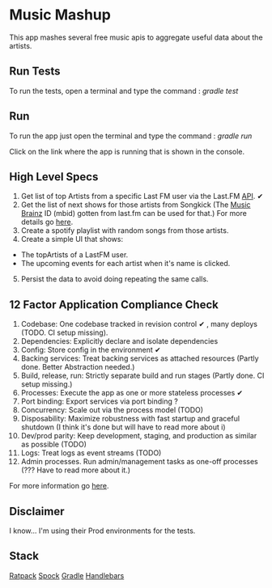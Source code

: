 # Music Mashup

This app mashes several free music apis to aggregate useful data about the artists.

## Run Tests

To run the tests, open a terminal and type the command :  _gradle test_

## Run
To run the app just open the terminal and type the command : _gradle run_ 

Click on the link where the app is running that is shown in the console.  


## High Level Specs 

1. Get list of top Artists from a specific Last FM user via the Last.FM [API](https://www.last.fm/api/show/user.getTopArtists). ✔
2. Get the list of next shows for those artists from Songkick (The [Music Brainz](https://musicbrainz.org/) ID (mbid) gotten from last.fm can be used for that.)
   For more details go [here](https://www.songkick.com/developer/upcoming-events-for-artist). 
3. Create a spotify playlist with random songs from those artists.
4. Create a simple UI that shows:
 - The topArtists of a LastFM user.
 - The upcoming events for each artist when it's name is clicked.
5. Persist the data to avoid doing repeating the same calls.

## 12 Factor Application Compliance Check 

1. Codebase: One codebase tracked in revision control ✔ , many deploys (TODO. CI setup missing).
2. Dependencies: Explicitly declare and isolate dependencies
3. Config: Store config in the environment ✔
4. Backing services: Treat backing services as attached resources (Partly done. Better Abstraction needed.)
5. Build, release, run: Strictly separate build and run stages (Partly done. CI setup missing.)
6. Processes: Execute the app as one or more stateless processes ✔
7. Port binding: Export services via port binding ?
8. Concurrency: Scale out via the process model (TODO)
9. Disposability: Maximize robustness with fast startup and graceful shutdown (I think it's done but will have to read more about i)
10. Dev/prod parity: Keep development, staging, and production as similar as possible (TODO)
11. Logs: Treat logs as event streams (TODO)
12. Admin processes. Run admin/management tasks as one-off processes (??? Have to read more about it.)

 For more information go [here](https://12factor.net).
 
## Disclaimer

I know... I'm using their Prod environments for the tests. 

## Stack
[Ratpack](https://ratpack.io/manual/current/intro.html#goals)
[Spock](http://spockframework.org/spock/docs/1.3/spock_primer.html)
[Gradle](https://docs.gradle.org/current/userguide/tutorial_using_tasks.html#sec:projects_and_tasks)
[Handlebars](https://handlebarsjs.com/guide/)
